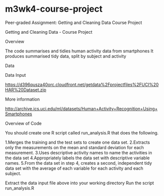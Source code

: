 # m3wk4-course-project
Peer-graded Assignment: Getting and Cleaning Data Course Project


Getting and Cleaning Data - Course Project

Overview

The code summarises and tidies human activity data from smartphones It produces summarised tidy data, split by subject and activity

Data

Data Input

https://d396qusza40orc.cloudfront.net/getdata%2Fprojectfiles%2FUCI%20HAR%20Dataset.zip

More information

http://archive.ics.uci.edu/ml/datasets/Human+Activity+Recognition+Using+Smartphones

Overview of Code

You should create one R script called run_analysis.R that does the following.

1.Merges the training and the test sets to create one data set.
2.Extracts only the measurements on the mean and standard deviation for each measurement.
3.Uses descriptive activity names to name the activities in the data set
4.Appropriately labels the data set with descriptive variable names.
5.From the data set in step 4, creates a second, independent tidy data set with the average of each variable for each activity and each subject.

Extract the data input file above into your working directory
Run the script run_analysis.R
